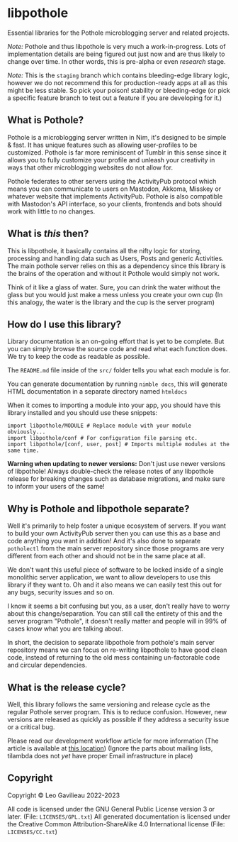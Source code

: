 # libpothole

Essential libraries for the Pothole microblogging server and related projects.

*Note:* Pothole and thus libpothole is very much a work-in-progress. Lots of implementation details are being figured out just now and are thus likely to change over time. In other words, this is pre-alpha or even *research* stage. 

*Note:* This is the `staging` branch which contains bleeding-edge library logic, however we do not recommend this for production-ready apps at all as this might be less stable. So pick your poison! stability or bleeding-edge (or pick a specific feature branch to test out a feature if you are developing for it.)

## What is Pothole?

Pothole is a microblogging server written in Nim, it's designed to be simple & fast. It has unique features such as allowing user-profiles to be customized. Pothole is far more reminiscent of Tumblr in this sense since it allows you to fully customize your profile and unleash your creativity in ways that other microblogging websites do not allow for.

Pothole federates to other servers using the ActivityPub protocol which means you can communicate to users on Mastodon, Akkoma, Misskey or whatever website that implements ActivityPub. Pothole is also compatible with Mastodon's API interface, so your clients, frontends and bots should work with little to no changes.

## What is *this* then?

This is libpothole, it basically contains all the nifty logic for storing, processing and handling data such as Users, Posts and generic Activities. The main pothole server relies on this as a dependency since this library is the brains of the operation and without it Pothole would simply not work.

Think of it like a glass of water. Sure, you can drink the water without the glass but you would just make a mess unless you create your own cup (In this analogy, the water is the library and the cup is the server program) 

## How do I use this library?

Library documentation is an on-going effort that is yet to be complete. But you can simply browse the source code and read what each function does. We try to keep the code as readable as possible.

The `README.md` file inside of the `src/` folder tells you what each module is for.

You can generate documentation by running `nimble docs`, this will generate HTML documentation in a separate directory named `htmldocs`

When it comes to importing a module into your app, you should have this library installed and you should use these snippets:

```
import libpothole/MODULE # Replace module with your module obviously...
import libpothole/conf # For configuration file parsing etc.
import libpothole/[conf, user, post] # Imports multiple modules at the same time.
```

**Warning when updating to newer versions:** Don't just use newer versions of libpothole! Always double-check the release notes of any libpothole release for breaking changes such as database migrations, and make sure to inform your users of the same!

## Why is Pothole and libpothole separate?

Well it's primarily to help foster a unique ecosystem of servers. If you want to build your own ActivityPub server then you can use this as a base and code anything you want in addition! And it's also done to separate `potholectl` from the main server repository since those programs are very different from each other and should not be in the same place at all.

We don't want this useful piece of software to be locked inside of a single monolithic server application, we want to allow developers to use this library if they want to. Oh and it also means we can easily test this out for any bugs, security issues and so on.

I know it seems a bit confusing but you, as a user, don't really have to worry about this change/separation. You can still call the entirety of this and the server program "Pothole", it doesn't really matter and people will in 99% of cases know what you are talking about.

In short, the decision to separate libpothole from pothole's main server repository means we can focus on re-writing libpothole to have good clean code, instead of returning to the old mess containing un-factorable code and circular dependencies.

## What is the release cycle?

Well, this library follows the same versioning and release cycle as the regular Pothole server program. This is to reduce confusion. However, new versions are released as quickly as possible if they address a security issue or a critical bug.

Please read our development workflow article for more information (The article is available at [this location](https://xmoo.vern.cc/pothole/contrib/workflow/)) (Ignore the parts about mailing lists, tilambda does not *yet* have proper Email infrastructure in place)

## Copyright

Copyright © Leo Gavilieau 2022-2023

All code is licensed under the GNU General Public License version 3 or later. (File: `LICENSES/GPL.txt`)
All generated documentation is licensed under the Creative Common Attribution-ShareAlike 4.0 International license (File: `LICENSES/CC.txt`)
